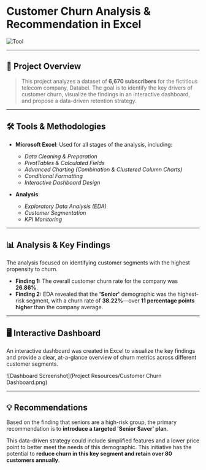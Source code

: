 # Customer Churn Analysis & Recommendation in Excel

![Tool](https://img.shields.io/badge/Tool-Microsoft_Excel-217346?style=for-the-badge&logo=microsoft-excel)

---

## 🎯 Project Overview

> This project analyzes a dataset of **6,670 subscribers** for the fictitious telecom company, Databel. The goal is to identify the key drivers of customer churn, visualize the findings in an interactive dashboard, and propose a data-driven retention strategy.

---

## 🛠️ Tools & Methodologies

* **Microsoft Excel**: Used for all stages of the analysis, including:
    * *Data Cleaning & Preparation*
    * *PivotTables & Calculated Fields*
    * *Advanced Charting (Combination & Clustered Column Charts)*
    * *Conditional Formatting*
    * *Interactive Dashboard Design*

* **Analysis**:
    * *Exploratory Data Analysis (EDA)*
    * *Customer Segmentation*
    * *KPI Monitoring*

---

## 📊 Analysis & Key Findings

The analysis focused on identifying customer segments with the highest propensity to churn.

* **Finding 1:** The overall customer churn rate for the company was **26.86%**.
* **Finding 2:** EDA revealed that the **'Senior'** demographic was the highest-risk segment, with a churn rate of **38.22%**—over **11 percentage points higher** than the company average.

---

## 🖥️ Interactive Dashboard

An interactive dashboard was created in Excel to visualize the key findings and provide a clear, at-a-glance overview of churn metrics across different customer segments.

![Dashboard Screenshot](Project Resources/Customer Churn Dashboard.png)

---

## 💡 Recommendations

Based on the finding that seniors are a high-risk group, the primary recommendation is to **introduce a targeted 'Senior Saver' plan**.

This data-driven strategy could include simplified features and a lower price point to better meet the needs of this demographic. This initiative has the potential to **reduce churn in this key segment and retain over 80 customers annually**.
